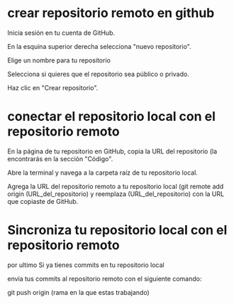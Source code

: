 # crear repositorio remoto en github
Inicia sesión en tu cuenta de GitHub.

En la esquina superior derecha selecciona "nuevo repositorio".

Elige un nombre para tu repositorio

Selecciona si quieres que el repositorio sea público o privado.

Haz clic en "Crear repositorio".
# conectar el repositorio local con el repositorio remoto 
En la página de tu repositorio en GitHub, copia la URL del repositorio (la encontrarás en la sección "Código".

Abre la terminal y navega a la carpeta raíz de tu repositorio local.

Agrega la URL del repositorio remoto a tu repositorio local (git remote add origin (URL_del_repositorio)
y reemplaza (URL_del_repositorio) con la URL que copiaste de GitHub.
# Sincroniza tu repositorio local con el repositorio remoto
por ultimo Si ya tienes commits en tu repositorio local

envía tus commits al repositorio remoto con el siguiente comando:

git push origin (rama en la que estas trabajando)


